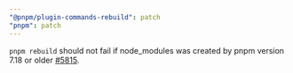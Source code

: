```yaml
---
"@pnpm/plugin-commands-rebuild": patch
"pnpm": patch
---
```


`pnpm rebuild` should not fail if node_modules was created by pnpm version 7.18 or older [#5815](https://github.com/pnpm/pnpm/issues/5815).

